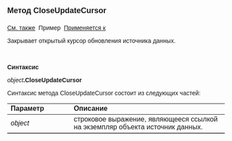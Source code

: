 <html>
<head>
<title>Источник данных\CloseUpdateCursor</title>
</head>

<body>

<p><strong><font size="4" face="Arial">Метод CloseUpdateCursor<br>
<br>
</font></strong><font face="Arial"><a href="OpenUpdateCursor.html">См. 
также</a>&nbsp; Пример&nbsp; <a href="../Asdata.html">Применяется к</a></font></p>

<p><font face="Arial">Закрывает открытый курсор обновления источника 
данных.</font></p>

<p class="label">&nbsp;</p>

<p class="label"><font face="Arial"><b>Синтаксис</b></font></p>

<p><font face="Arial"><em>object</em><strong>.CloseUpdateCursor</strong></font></p>

<p><font face="Arial">Синтаксис метода CloseUpdateCursor состоит из 
следующих частей:</font></p>

<table border="1" cellPadding="5" cols="2" frame="below" rules="rows">
<TBODY>
  <tr vAlign="top">
    <td class="label" width="29%"><font face="Arial"><b>Параметр</b></font></td>
    <td class="label" width="71%"><font face="Arial"><strong>Описание</strong></font></td>
  </tr>
  <tr>
    <td width="29%"><em><font face="Arial">object</font></em></td>
    <td width="71%"><font face="Arial">строковое выражение, являющееся 
	ссылкой на экземпляр объекта источник данных.</font></td>
  </tr>
</TBODY>
</table>
</body>
</html>
